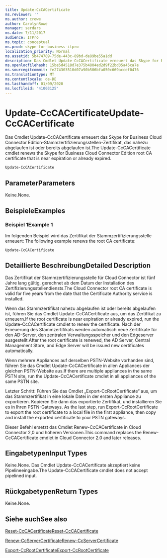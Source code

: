 ```yaml
---
title: Update-CcCACertificate
ms.reviewer: ''
ms.author: crowe
author: CarolynRowe
manager: serdars
ms.date: 7/11/2017
audience: ITPro
ms.topic: conceptual
ms.prod: skype-for-business-itpro
localization_priority: Normal
ms.assetid: 5b474789-75de-443c-89bd-de89be55a1dd
description: Das Cmdlet Update-CcCACertificate erneuert das Skype for Business Cloud Connector Edition-Stammzertifizierungsstellen-Zertifikat, das nahezu abgelaufen ist oder bereits abgelaufen ist.
ms.openlocfilehash: 15be5d4518d7e375b4804ed2d9f22bd35a45ca7e
ms.sourcegitcommit: fe274303510d07a90b506bfa050c669accef0476
ms.translationtype: MT
ms.contentlocale: de-DE
ms.lasthandoff: 01/09/2020
ms.locfileid: "41003125"
---
```

# <a name="update-cccacertificate"></a><span data-ttu-id="2b76b-103">Update-CcCACertificate</span><span class="sxs-lookup"><span data-stu-id="2b76b-103">Update-CcCACertificate</span></span>
 
<span data-ttu-id="2b76b-104">Das Cmdlet Update-CcCACertificate erneuert das Skype for Business Cloud Connector Edition-Stammzertifizierungsstellen-Zertifikat, das nahezu abgelaufen ist oder bereits abgelaufen ist.</span><span class="sxs-lookup"><span data-stu-id="2b76b-104">The Update-CcCACertificate cmdlet renews the Skype for Business Cloud Connector Edition root CA certificate that is near expiration or already expired.</span></span> 
  
```powershell
Update-CcCACertificate
```

## <a name="parameters"></a><span data-ttu-id="2b76b-105">Parameter</span><span class="sxs-lookup"><span data-stu-id="2b76b-105">Parameters</span></span>

<span data-ttu-id="2b76b-106">Keine.</span><span class="sxs-lookup"><span data-stu-id="2b76b-106">None.</span></span>
  
## <a name="examples"></a><span data-ttu-id="2b76b-107">Beispiele</span><span class="sxs-lookup"><span data-stu-id="2b76b-107">Examples</span></span>
<span data-ttu-id="2b76b-108"><a name="Examples"> </a></span><span class="sxs-lookup"><span data-stu-id="2b76b-108"></span></span>

### <a name="example-1"></a><span data-ttu-id="2b76b-109">Beispiel 1</span><span class="sxs-lookup"><span data-stu-id="2b76b-109">Example 1</span></span>

<span data-ttu-id="2b76b-110">Im folgenden Beispiel wird das Zertifikat der Stammzertifizierungsstelle erneuert: </span><span class="sxs-lookup"><span data-stu-id="2b76b-110">The following example renews the root CA certificate:</span></span> 
  
```powershell
Update-CcCACertificate 
```

## <a name="detailed-description"></a><span data-ttu-id="2b76b-111">Detaillierte Beschreibung</span><span class="sxs-lookup"><span data-stu-id="2b76b-111">Detailed Description</span></span>
<span data-ttu-id="2b76b-112"><a name="DetailedDescription"> </a></span><span class="sxs-lookup"><span data-stu-id="2b76b-112"></span></span>

<span data-ttu-id="2b76b-113">Das Zertifikat der Stammzertifizierungsstelle für Cloud Connector ist fünf Jahre lang gültig, gerechnet ab dem Datum der Installation des Zertifizierungsstellendiensts.</span><span class="sxs-lookup"><span data-stu-id="2b76b-113">The Cloud Connector root CA certificate is valid for five years from the date that the Certificate Authority service is installed.</span></span>
  
<span data-ttu-id="2b76b-114">Wenn das Stammzertifikat nahezu abgelaufen ist oder bereits abgelaufen ist, führen Sie das Cmdlet Update-CcCACertificate aus, um das Zertifikat zu erneuern.</span><span class="sxs-lookup"><span data-stu-id="2b76b-114">If the root certificate is near expiration or already expired, run the Update-CcCACertificate cmdlet to renew the certificate.</span></span> <span data-ttu-id="2b76b-115">Nach der Erneuerung des Stammzertifikats werden automatisch neue Zertifikate für den AD-Server, den zentralen Verwaltungsspeicher und den Edgeserver ausgestellt.</span><span class="sxs-lookup"><span data-stu-id="2b76b-115">After the root certificate is renewed, the AD Server, Central Management Store, and Edge Server will be issued new certificates automatically.</span></span>
  
<span data-ttu-id="2b76b-116">Wenn mehrere Appliances auf derselben PSTN-Website vorhanden sind, führen Sie das Cmdlet Update-CcCACertificate in allen Appliances der gleichen PSTN-Website aus.</span><span class="sxs-lookup"><span data-stu-id="2b76b-116">If there are multiple appliances in the same PSTN site, run the Update-CcCACertificate cmdlet in all appliances of the same PSTN site.</span></span>
  
<span data-ttu-id="2b76b-117">Letzter Schritt: Führen Sie das Cmdlet „Export-CcRootCertificate“ aus, um das Stammzertifikat in eine lokale Datei in der ersten Appliance zu exportieren. Kopieren Sie dann das exportierte Zertifikat, und installieren Sie es in Ihren PSTN-Gateways.
</span><span class="sxs-lookup"><span data-stu-id="2b76b-117">As the last step, run Export-CcRootCertificate to export the root certificate to a local file in the first appliance, then copy and install the exported certificate to your PSTN gateways.</span></span>
  
<span data-ttu-id="2b76b-118">Dieser Befehl ersetzt das Cmdlet Renew-CcCACertificate in Cloud Connector 2,0 und höheren Versionen.</span><span class="sxs-lookup"><span data-stu-id="2b76b-118">This command replaces the Renew-CcCACertificate cmdlet in Cloud Connector 2.0 and later releases.</span></span>
  
## <a name="input-types"></a><span data-ttu-id="2b76b-119">Eingabetypen</span><span class="sxs-lookup"><span data-stu-id="2b76b-119">Input Types</span></span>
<span data-ttu-id="2b76b-120"><a name="InputTypes"> </a></span><span class="sxs-lookup"><span data-stu-id="2b76b-120"></span></span>

<span data-ttu-id="2b76b-121">Keine.</span><span class="sxs-lookup"><span data-stu-id="2b76b-121">None.</span></span> <span data-ttu-id="2b76b-122">Das Cmdlet Update-CcCACertificate akzeptiert keine Pipelineeingabe.</span><span class="sxs-lookup"><span data-stu-id="2b76b-122">The Update-CcCACertificate cmdlet does not accept pipelined input.</span></span>
  
## <a name="return-types"></a><span data-ttu-id="2b76b-123">Rückgabetypen</span><span class="sxs-lookup"><span data-stu-id="2b76b-123">Return Types</span></span>
<span data-ttu-id="2b76b-124"><a name="ReturnTypes"> </a></span><span class="sxs-lookup"><span data-stu-id="2b76b-124"></span></span>

<span data-ttu-id="2b76b-125">Keine.</span><span class="sxs-lookup"><span data-stu-id="2b76b-125">None.</span></span> 
  
## <a name="see-also"></a><span data-ttu-id="2b76b-126">Siehe auch</span><span class="sxs-lookup"><span data-stu-id="2b76b-126">See also</span></span>
<span data-ttu-id="2b76b-127"><a name="ReturnTypes"> </a></span><span class="sxs-lookup"><span data-stu-id="2b76b-127"></span></span>

[<span data-ttu-id="2b76b-128">Reset-CcCACertificate</span><span class="sxs-lookup"><span data-stu-id="2b76b-128">Reset-CcCACertificate</span></span>](reset-cccacertificate.md)
  
[<span data-ttu-id="2b76b-129">Renew-CcServerCertificate</span><span class="sxs-lookup"><span data-stu-id="2b76b-129">Renew-CcServerCertificate</span></span>](renew-ccservercertificate.md)
  
[<span data-ttu-id="2b76b-130">Export-CcRootCertificate</span><span class="sxs-lookup"><span data-stu-id="2b76b-130">Export-CcRootCertificate</span></span>](export-ccrootcertificate.md)
  

